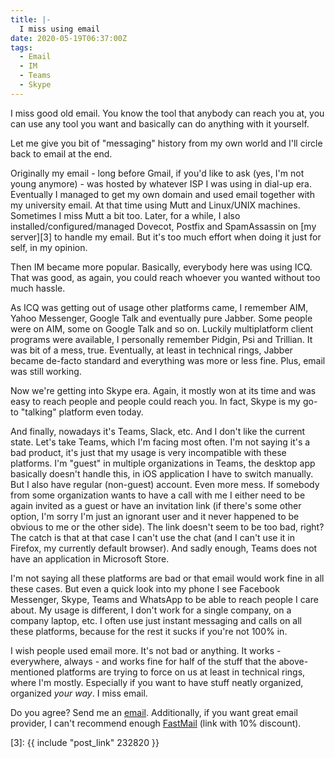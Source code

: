 ```yaml
---
title: |-
  I miss using email
date: 2020-05-19T06:37:00Z
tags:
  - Email
  - IM
  - Teams
  - Skype
---
```

I miss good old email. You know the tool that anybody can reach you at, you can use any tool you want and basically can do anything with it yourself.

Let me give you bit of "messaging" history from my own world and I'll circle back to email at the end.

<!-- excerpt -->

Originally my email - long before Gmail, if you'd like to ask (yes, I'm not young anymore) - was hosted by whatever ISP I was using in dial-up era. Eventually I managed to get my own domain and used email together with my university email. At that time using Mutt and Linux/UNIX machines. Sometimes I miss Mutt a bit too. Later, for a while, I also installed/configured/managed Dovecot, Postfix and SpamAssassin  on [my server][3] to handle my email. But it's too much effort when doing it just for self, in my opinion.

Then IM became more popular. Basically, everybody here was using ICQ. That was good, as again, you could reach whoever you wanted without too much hassle.

As ICQ was getting out of usage other platforms came, I remember AIM, Yahoo Messenger, Google Talk and eventually pure Jabber. Some people were on AIM, some on Google Talk and so on. Luckily multiplatform client programs were available, I personally remember Pidgin, Psi and Trillian. It was bit of a mess, true. Eventually, at least in technical rings, Jabber became de-facto standard and everything was more or less fine. Plus, email was still working.

Now we're getting into Skype era. Again, it mostly won at its time and was easy to reach people and people could reach you. In fact, Skype is my go-to "talking" platform even today.

And finally, nowadays it's Teams, Slack, etc. And I don't like the current state. Let's take Teams, which I'm facing most often. I'm not saying it's a bad product, it's just that my usage is very incompatible with these platforms. I'm "guest" in multiple organizations in Teams, the desktop app basically doesn't handle this, in iOS application I have to switch manually. But I also have regular (non-guest) account. Even more mess. If somebody from some organization wants to have a call with me I either need to be again invited as a guest or have an invitation link (if there's some other option, I'm sorry I'm just an ignorant user and it never happened to be obvious to me or the other side). The link doesn't seem to be too bad, right? The catch is that at that case I can't use the chat (and I can't use it in Firefox, my currently default browser). And sadly enough, Teams does not have an application in Microsoft Store.

I'm not saying all these platforms are bad or that email would work fine in all these cases. But even a quick look into my phone I see Facebook Messenger, Skype, Teams and WhatsApp to be able to reach people I care about. My usage is different, I don't work for a single company, on a company laptop, etc. I often use just instant messaging and calls on all these platforms, because for the rest it sucks if you're not 100% in.

I wish people used email more. It's not bad or anything. It works - everywhere, always - and works fine for half of the stuff that the above-mentioned platforms are trying to force on us at least in technical rings, where I'm mostly. Especially if you want to have stuff neatly organized, organized _your way_. I miss email.

Do you agree? Send me an [email][2]. Additionally, if you want great email provider, I can't recommend enough [FastMail][1] (link with 10% discount).

[1]: https://ref.fm/u14977369
[2]: /about
[3]: {{ include "post_link" 232820 }}